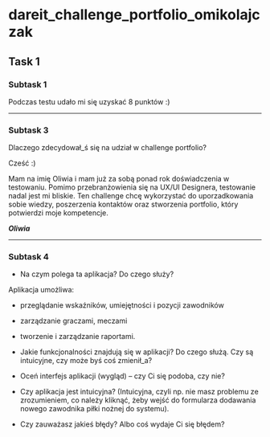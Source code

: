 # dareit_challenge_portfolio_omikolajczak


## Task 1


### Subtask 1
Podczas testu udało mi się uzyskać 8 punktów :)

---

### Subtask 3
Dlaczego zdecydował_ś się na udział w challenge portfolio?

Cześć :) 

Mam na imię Oliwia i mam już za sobą ponad rok doświadczenia w testowaniu. Pomimo przebranżowienia się na UX/UI Designera, testowanie nadal jest mi bliskie. Ten challenge chcę wykorzystać do uporzadkowania sobie wiedzy, poszerzenia kontaktów oraz stworzenia portfolio, który potwierdzi moje kompetencje. 

***Oliwia***

---

### Subtask 4

- Na czym polega ta aplikacja? Do czego służy?

Aplikacja umożliwa:
 - przeglądanie wskaźników, umiejętności i pozycji zawodników
 - zarządzanie graczami, meczami 
 - tworzenie i zarządzanie raportami.

- Jakie funkcjonalności znajdują się w aplikacji? Do czego służą. Czy są intuicyjne, czy może byś coś zmienił_a?


- Oceń interfejs aplikacji (wygląd) – czy Ci się podoba, czy nie?


- Czy aplikacja jest intuicyjna? (Intuicyjna, czyli np. nie masz problemu ze zrozumieniem, co należy kliknąć, żeby wejść do formularza dodawania nowego zawodnika piłki nożnej do systemu).


- Czy zauważasz jakieś błędy? Albo coś wydaje Ci się błędem?
